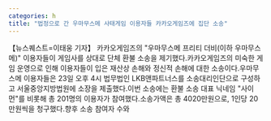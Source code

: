 ```yaml
---
categories: h
title: "법정으로 간 우마무스메 사태게임 이용자들 카카오게임즈에 집단 소송"
---
```

【뉴스퀘스트=이태웅 기자】 카카오게임즈의 "우마무스메 프리티 더비(이하 우마무스메)" 이용자들이 게임사를 상대로 단체 환불 소송을 제기했다.카카오게임즈의 미숙한 게임 운영으로 인해 이용자들이 입은 재산상 손해와 정신적 손해에 대한 소송이다.우마무스메 이용자들은 23일 오후 4시 법무법인 LKB앤파트너스를 소송대리인단으로 구성하고 서울중앙지방법원에 소장을 제출했다.이번 소송에는 환불 소송 대표 닉네임 "사이먼"를 비롯해 총 201명의 이용자가 참여했다.소송가액은 총 4020만원으로, 1인당 20만원씩을 청구했다.향후 소송 참여자 수와